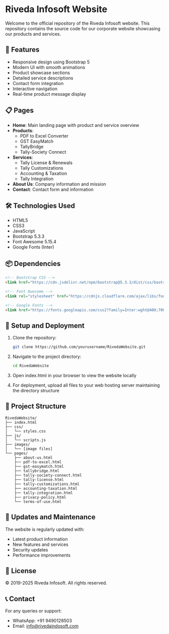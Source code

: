 # Riveda Infosoft Website

Welcome to the official repository of the Riveda Infosoft website. This repository contains the source code for our corporate website showcasing our products and services.

## 🌟 Features

- Responsive design using Bootstrap 5
- Modern UI with smooth animations
- Product showcase sections
- Detailed service descriptions
- Contact form integration
- Interactive navigation
- Real-time product message display

## 📋 Pages

- **Home**: Main landing page with product and service overview
- **Products**:
  - PDF to Excel Converter
  - GST EasyMatch
  - TallyBridge
  - Tally-Society Connect
- **Services**:
  - Tally License & Renewals
  - Tally Customizations
  - Accounting & Taxation
  - Tally Integration
- **About Us**: Company information and mission
- **Contact**: Contact form and information

## 🛠️ Technologies Used

- HTML5
- CSS3
- JavaScript
- Bootstrap 5.3.3
- Font Awesome 5.15.4
- Google Fonts (Inter)

## 📦 Dependencies

```html
<!-- Bootstrap CSS -->
<link href="https://cdn.jsdelivr.net/npm/bootstrap@5.3.3/dist/css/bootstrap.min.css" rel="stylesheet">

<!-- Font Awesome -->
<link rel="stylesheet" href="https://cdnjs.cloudflare.com/ajax/libs/font-awesome/5.15.4/css/all.min.css">

<!-- Google Fonts -->
<link href="https://fonts.googleapis.com/css2?family=Inter:wght@400;700&display=swap" rel="stylesheet">
```

## 🚀 Setup and Deployment

1. Clone the repository:
   ```bash
   git clone https://github.com/yourusername/RivedaWebsite.git
   ```

2. Navigate to the project directory:
   ```bash
   cd RivedaWebsite
   ```

3. Open index.html in your browser to view the website locally

4. For deployment, upload all files to your web hosting server maintaining the directory structure

## 📁 Project Structure

```
RivedaWebsite/
├── index.html
├── css/
│   └── styles.css
├── js/
│   └── scripts.js
├── images/
│   └── [image files]
└── pages/
    ├── about-us.html
    ├── pdf-to-excel.html
    ├── gst-easymatch.html
    ├── tallybridge.html
    ├── tally-society-connect.html
    ├── tally-license.html
    ├── tally-customizations.html
    ├── accounting-taxation.html
    ├── tally-integration.html
    ├── privacy-policy.html
    └── terms-of-use.html
```

## 🔄 Updates and Maintenance

The website is regularly updated with:
- Latest product information
- New features and services
- Security updates
- Performance improvements

## 📄 License

© 2019-2025 Riveda Infosoft. All rights reserved.

## 📞 Contact

For any queries or support:
- WhatsApp: +91 9490128503
- Email: info@rivedaindosoft.com
